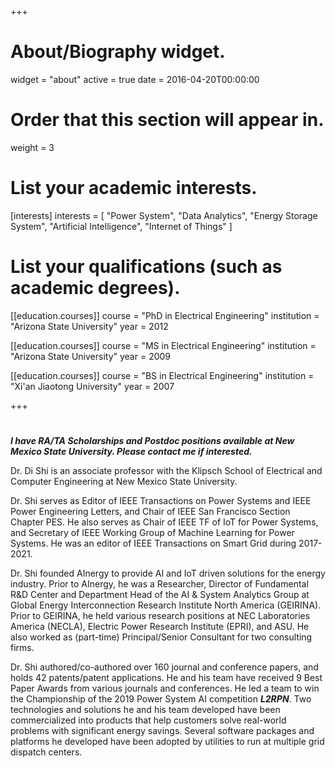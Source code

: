 +++
# About/Biography widget.
widget = "about"
active = true
date = 2016-04-20T00:00:00

# Order that this section will appear in.
weight = 3

# List your academic interests.
[interests]
  interests = [
    "Power System",
    "Data Analytics",
    "Energy Storage System",
    "Artificial Intelligence",
    "Internet of Things"
  ]

# List your qualifications (such as academic degrees).
[[education.courses]]
  course = "PhD in Electrical Engineering"
  institution = "Arizona State University"
  year = 2012

[[education.courses]]
  course = "MS in Electrical Engineering"
  institution = "Arizona State University"
  year = 2009

[[education.courses]]
  course = "BS in Electrical Engineering"
  institution = "Xi'an Jiaotong University"
  year = 2007
 
+++

# 
***I have RA/TA Scholarships and Postdoc positions available at New Mexico State University. Please contact me if interested.***

Dr. Di Shi is an associate professor with the Klipsch School of Electrical and Computer Engineering at New Mexico State University.

Dr. Shi serves as Editor of IEEE Transactions on Power Systems and IEEE Power Engineering Letters, and Chair of IEEE San Francisco Section Chapter PES. He also serves as Chair of IEEE TF of IoT for Power Systems, and Secretary of IEEE Working Group of Machine Learning for Power Systems. He was an editor of IEEE Transactions on Smart Grid during 2017-2021.

Dr. Shi founded AInergy to provide AI and IoT driven solutions for the energy industry. Prior to AInergy, he was a Researcher, Director of Fundamental R&D Center and Department Head of the AI & System Analytics Group at Global Energy Interconnection Research Institute North America (GEIRINA). Prior to GEIRINA, he held various research positions at NEC Laboratories America (NECLA), Electric Power Research Institute (EPRI), and ASU. He also worked as (part-time) Principal/Senior Consultant for two consulting firms. 

Dr. Shi authored/co-authored over 160 journal and conference papers, and holds 42 patents/patent applications. He and his team have received 9 Best Paper Awards from various journals and conferences. He led a team to win the Championship of the 2019 Power System AI competition ***L2RPN***. Two technologies and solutions he and his team developed have been commercialized into products that help customers solve real-world problems with significant energy savings. Several software packages and platforms he developed have been adopted by utilities to run at multiple grid dispatch centers.
